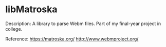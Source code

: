 # libMatroska
Description:
  A library to parse Webm files. Part of my final-year project in college.

Reference:
  https://matroska.org/
  http://www.webmproject.org/
